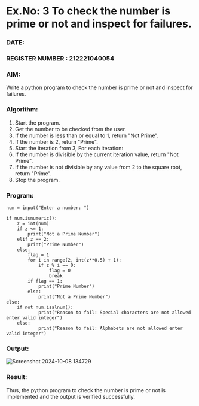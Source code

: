 # Ex.No: 3 To check the number is prime or not and inspect for failures.
 
### DATE:                                                                            
### REGISTER NUMBER : 212221040054
### AIM: 
Write a python program to check the number is prime or not and inspect for failures.
 
### Algorithm:
1. Start the program.
2. Get the number to be checked from the user.
3. If the number is less than or equal to 1, return "Not Prime".
4. If the number is 2, return "Prime".
5. Start the iteration from 3, For each iteration:
6. If the number is divisible by the current iteration value, return "Not Prime".
7. If the number is not divisible by any value from 2 to the square root, return "Prime".
8. Stop the program.

### Program:

```
num = input("Enter a number: ")

if num.isnumeric():
    z = int(num)
    if z <= 1:
        print("Not a Prime Number")
    elif z == 2:
        print("Prime Number")
    else:
        flag = 1  
        for i in range(2, int(z**0.5) + 1):
            if z % i == 0:
                flag = 0
                break
        if flag == 1:
            print("Prime Number")
        else:
            print("Not a Prime Number")
else:
    if not num.isalnum():
            print("Reason to fail: Special characters are not allowed enter valid integer")
    else:
            print("Reason to fail: Alphabets are not allowed enter valid integer")

```










### Output:

![Screenshot 2024-10-08 134729](https://github.com/user-attachments/assets/49499ed9-af44-429f-af17-1a7cafc07ed0)




### Result:
Thus, the python program to check the number is prime or not is implemented and the output is verified successfully.
